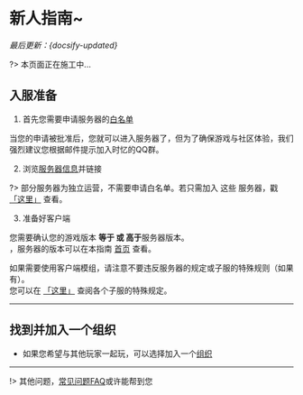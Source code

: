 # 新人指南~  

*最后更新：{docsify-updated}*

?> 本页面正在施工中...

## 入服准备

1. 首先您需要申请服务器的[白名单](/zh-CN/join/whitelist.md)  

当您的申请被批准后，您就可以进入服务器了，但为了确保游戏与社区体验，我们强烈建议您根据邮件提示加入时忆的QQ群。

2. 浏览[服务器信息](/zh-CN/guide/serverInfo.md)并链接  

?> 部分服务器为独立运营，不需要申请白名单。若只需加入 这些 服务器，戳 [「这里」](/zh-CN/guide/serverInfo) 查看。

3. 准备好客户端

您需要确认您的游戏版本 <span class="nw-explain" title="例如，服务器为 1.16.5 版本，你可以使用1.16.5 或 1.17+的版本加入时忆">**等于 或 高于**服务器版本</span>。<br /> ，服务器的版本可以在本指南 [首页](/) 查看。

如果需要使用客户端模组，请注意不要违反服务器的规定或子服的特殊规则（如果有）。  
您可以在 [「这里」](/zh-CN/guide/serverInfo) 查阅各个子服的特殊规定。

------

## 找到并加入一个组织
  - 如果您希望与其他玩家一起玩，可以选择加入一个[组织](/zh-CN/culture/group.md)

---

!> 其他问题，[常见问题FAQ](/zh-CN/guide/faq.md)或许能帮到您
